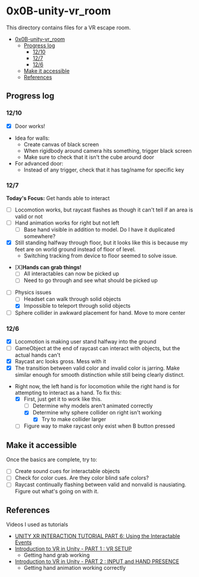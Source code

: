 # 0x0B-unity-vr_room
This directory contains files for a VR escape room.
- [0x0B-unity-vr_room](#0x0b-unity-vr_room)
  - [Progress log](#progress-log)
    - [12/10](#1210)
    - [12/7](#127)
    - [12/6](#126)
  - [Make it accessible](#make-it-accessible)
  - [References](#references)

## Progress log
### 12/10
- [X] Door works!
- Idea for walls:
  - Create canvas of black screen
  - When rigidbody around camera hits something, trigger black screen
  - Make sure to check that it isn't the cube around door
- For advanced door:
  - Instead of any trigger, check that it has tag/name for specific key
### 12/7
**Today's Focus:**
Get hands able to interact
- [ ] Locomotion works, but raycast flashes as though it can't tell if an area is valid or not
- [ ] Hand animation works for right but not left
  - [ ] Base hand visible in addition to model. Do I have it duplicated somewhere?
- [X] Still standing halfway through floor, but it looks like this is because my feet are on world ground instead of floor of level.
  - Switching tracking from device to floor seemed to solve issue.
- [X]**Hands can grab things!**
  - [ ] All interactables can now be picked up
  - [ ] Need to go through and see what should be picked up
- [ ] Physics issues
  - [ ] Headset can walk through solid objects
  - [X] Impossible to teleport through solid objects
- [ ] Sphere collider in awkward placement for hand. Move to more center
### 12/6
- [X] Locomotion is making user stand halfway into the ground
- [ ] GameObject at the end of raycast can interact with objects, but the actual hands can't
- [X] Raycast arc looks gross. Mess with it
- [X] The transition between valid color and invalid color is jarring. Make similar enough for smooth distinction while still being clearly distinct.
- Right now, the left hand is for locomotion while the right hand is for attempting to interact as a hand. To fix this:
  - [X] First, just get it to work like this.
    - [ ] Determine why models aren't animated correctly
    - [X] Determine why sphere collider on right isn't working
      - [X] Try to make collider larger
  - [ ] Figure way to make raycast only exist when B button pressed

## Make it accessible
Once the basics are complete, try to:
- [ ] Create sound cues for interactable objects
- [ ] Check for color cues. Are they color blind safe colors?
- [ ] Raycast continually flashing between valid and nonvalid is nausiating. Figure out what's going on with it.

## References
Videos I used as tutorials
- [UNITY XR INTERACTION TUTORIAL PART 6: Using the Interactable Events](https://www.youtube.com/watch?v=KcSGf2DKQhU&ab_channel=DanielStringer)
- [Introduction to VR in Unity - PART 1 : VR SETUP](https://www.youtube.com/watch?v=gGYtahQjmWQ&ab_channel=Valem)
  - Getting hand grab working
- [Introduction to VR in Unity - PART 2 : INPUT and HAND PRESENCE](https://www.youtube.com/watch?v=VdT0zMcggTQ&ab_channel=Valem)
  - Getting hand animation working correctly
